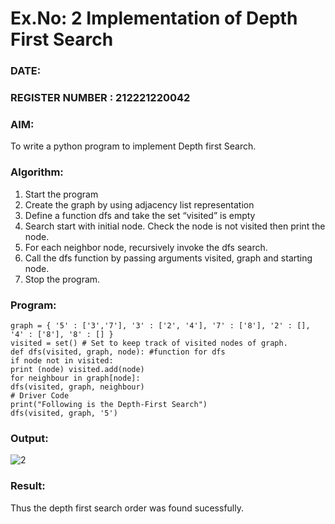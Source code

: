 # Ex.No: 2  Implementation of Depth First Search
### DATE:                                                                         
### REGISTER NUMBER : 212221220042
### AIM: 
To write a python program to implement Depth first Search. 
### Algorithm:
1. Start the program
2. Create the graph by using adjacency list representation
3. Define a function dfs and take the set “visited” is empty 
4. Search start with initial node. Check the node is not visited then print the node.
5. For each neighbor node, recursively invoke the dfs search.
6. Call the dfs function by passing arguments visited, graph and starting node.
7. Stop the program.
### Program:
```# Using a Python dictionary to act as an adjacency list 
graph = { '5' : ['3','7'], '3' : ['2', '4'], '7' : ['8'], '2' : [], '4' : ['8'], '8' : [] } 
visited = set() # Set to keep track of visited nodes of graph. 
def dfs(visited, graph, node): #function for dfs 
if node not in visited: 
print (node) visited.add(node) 
for neighbour in graph[node]: 
dfs(visited, graph, neighbour) 
# Driver Code 
print("Following is the Depth-First Search") 
dfs(visited, graph, '5')

```

### Output:
![2](https://github.com/Rajesh242004/AI_Lab_2023-24/assets/117814063/694c6210-54bc-4275-bb12-33b166ec04c4)



### Result:
Thus the depth first search order was found sucessfully.
